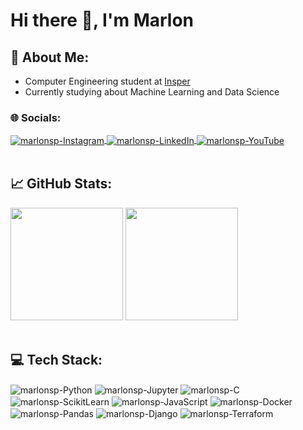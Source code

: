 # Hi there 👋, I'm Marlon

## 👤 About Me:
- Computer Engineering student at [Insper](https://www.insper.edu.br/)
- Currently studying about Machine Learning and Data Science

### 🌐 Socials:

<div style="display: inline_block">
  <a target="_blank" href="https://www.instagram.com/marlonsp13/">
    <img align="center" alt="marlonsp-Instagram" height"20" src="https://img.shields.io/badge/Instagram-E4405F?style=for-the-badge&logo=instagram&logoColor=white">
  </a>
  <a target="_blank" href="https://www.linkedin.com/in/marlonsp/">
    <img align="center" alt="marlonsp-LinkedIn" height"20" src="https://img.shields.io/badge/LinkedIn-0077B5?style=for-the-badge&logo=linkedin&logoColor=white">
  </a>
  <a target="_blank" href="https://www.youtube.com/channel/UCzApwvpGvDG5H362hAPE0dg">
    <img align="center" alt="marlonsp-YouTube" height"20" src="https://img.shields.io/badge/YouTube-FF0000?style=for-the-badge&logo=youtube&logoColor=white">
  </a>
</div>
<br>

## 📈 GitHub Stats:
<div>
  <img height="180em" src="https://github-readme-stats.vercel.app/api?username=marlonsp&count_private=true&show_icons=true&theme=neon">
  <img height="180em" src="https://github-readme-stats.vercel.app/api/top-langs/?username=marlonsp&layout=compact&theme=neon">
</div>
<br>

## 💻 Tech Stack:
<div style="display: inline_block">
  <img align="center" alt="marlonsp-Python" height"20" src="https://img.shields.io/badge/Python-3776AB?style=for-the-badge&logo=Python&logoColor=FFFFFF">
  <img align="center" alt="marlonsp-Jupyter" height"20" src="https://img.shields.io/badge/Jupyter-F37626?style=for-the-badge&logo=Jupyter&logoColor=FFFFFF">
  <img align="center" alt="marlonsp-C" height"20" src="https://img.shields.io/badge/C-A8B9CC?style=for-the-badge&logo=C&logoColor=000000">
  <img align="center" alt="marlonsp-ScikitLearn" height"20" src="https://img.shields.io/badge/scikit_learn-F7931E?style=for-the-badge&logo=scikit-learn&logoColor=white">
  <img align="center" alt="marlonsp-JavaScript" height"20" src="https://img.shields.io/badge/JavaScript-F7DF1E?style=for-the-badge&logo=JavaScript&logoColor=000000">
  <img align="center" alt="marlonsp-Docker" height"20" src="https://img.shields.io/badge/Docker-2496ED?style=for-the-badge&logo=Docker&logoColor=FFFFFF">
  <img align="center" alt="marlonsp-Pandas" height"20" src="https://img.shields.io/badge/pandas-150458?style=for-the-badge&logo=pandas&logoColor=FFFFFF">
  <img align="center" alt="marlonsp-Django" height"20" src="https://img.shields.io/badge/Django-092E20?style=for-the-badge&logo=Django&logoColor=FFFFFF">
  <img align="center" alt="marlonsp-Terraform" height"20" src="https://img.shields.io/badge/Terraform-844FBA?style=for-the-badge&logo=Terraform&logoColor=FFFFFF">
</div>
<br>

